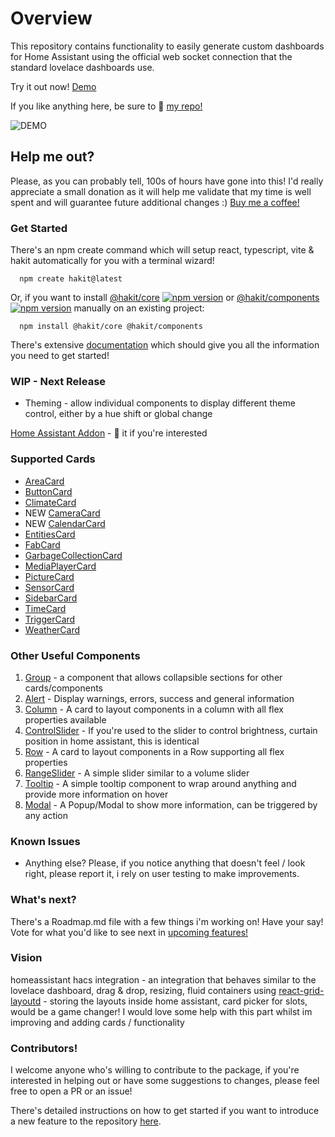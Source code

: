 # Overview

This repository contains functionality to easily generate custom dashboards for Home Assistant using the official web socket connection that the standard lovelace dashboards use.

Try it out now! [Demo](https://shannonhochkins.github.io/ha-component-kit/iframe.html?args=&id=introduction-demo--default&viewMode=story#)


If you like anything here, be sure to 🌟 [my repo!](https://github.com/shannonhochkins/ha-component-kit)

![DEMO](https://github.com/shannonhochkins/ha-component-kit/blob/master/stories/hakit-demo.gif?raw=true)

## Help me out?

Please, as you can probably tell, 100s of hours have gone into this! I'd really appreciate a small donation as it will help me validate that my time is well spent and will guarantee future additional changes :) [Buy me a coffee!](https://www.buymeacoffee.com/jinglezzz)

### Get Started
There's an npm create command which will setup react, typescript, vite & hakit automatically for you with a terminal wizard!

```
  npm create hakit@latest
```

Or, if you want to install [@hakit/core](https://www.npmjs.com/package/@hakit/core) [![npm version](https://badge.fury.io/js/@hakit%2Fcore.svg)](https://www.npmjs.com/package/@hakit/core)  or [@hakit/components](https://www.npmjs.com/package/@hakit/components) [![npm version](https://badge.fury.io/js/@hakit%2Fcomponents.svg)](https://www.npmjs.com/package/@hakit/components) manually on an existing project:
```
  npm install @hakit/core @hakit/components
```

There's extensive [documentation](https://shannonhochkins.github.io/ha-component-kit) which should give you all the information you need to get started!

### WIP - Next Release

- Theming - allow individual components to display different theme control, either by a hue shift or global change

[Home Assistant Addon](https://github.com/shannonhochkins/hakit) - 🌟 it if you're interested

### Supported Cards
- [AreaCard](https://shannonhochkins.github.io/ha-component-kit/?path=/docs/components-cards-areacard--docs)
- [ButtonCard](https://shannonhochkins.github.io/ha-component-kit/?path=/docs/components-cards-buttoncard--docs)
- [ClimateCard](https://shannonhochkins.github.io/ha-component-kit/?path=/docs/components-cards-climatecard--docs)
- NEW [CameraCard](https://shannonhochkins.github.io/ha-component-kit/?path=/docs/components-cards-cameracard--docs)
- NEW [CalendarCard](https://shannonhochkins.github.io/ha-component-kit/?path=/docs/components-cards-calendarcard--docs)
- [EntitiesCard](https://shannonhochkins.github.io/ha-component-kit/?path=/docs/components-cards-entitiescard--docs)
- [FabCard](https://shannonhochkins.github.io/ha-component-kit/?path=/docs/components-cards-fabcard--docs)
- [GarbageCollectionCard](https://shannonhochkins.github.io/ha-component-kit/?path=/docs/components-cards-garbagecollectioncard--docs)
- [MediaPlayerCard](https://shannonhochkins.github.io/ha-component-kit/?path=/docs/components-cards-mediaplayercard--docs)
- [PictureCard](https://shannonhochkins.github.io/ha-component-kit/?path=/docs/components-cards-picturecard--docs)
- [SensorCard](https://shannonhochkins.github.io/ha-component-kit/?path=/docs/components-cards-sensorcard--docs)
- [SidebarCard](https://shannonhochkins.github.io/ha-component-kit/?path=/docs/components-cards-sidebarcard--docs)
- [TimeCard](https://shannonhochkins.github.io/ha-component-kit/?path=/docs/components-cards-timecard--docs)
- [TriggerCard](https://shannonhochkins.github.io/ha-component-kit/?path=/docs/components-cards-triggercard--docs)
- [WeatherCard](https://shannonhochkins.github.io/ha-component-kit/?path=/docs/components-cards-weathercard--docs)

### Other Useful Components
1. [Group](https://shannonhochkins.github.io/ha-component-kit/?path=/docs/components-group--docs) - a component that allows collapsible sections for other cards/components
2. [Alert](https://shannonhochkins.github.io/ha-component-kit/?path=/docs/components-shared-alert--docs) - Display warnings, errors, success and general information
3. [Column](https://shannonhochkins.github.io/ha-component-kit/?path=/docs/components-shared-column--docs) - A card to layout components in a column with all flex properties available
4. [ControlSlider](https://shannonhochkins.github.io/ha-component-kit/?path=/docs/components-shared-controlslider--docs) - If you're used to the slider to control brightness, curtain position in home assistant, this is identical 
5. [Row](https://shannonhochkins.github.io/ha-component-kit/?path=/docs/components-shared-row--docs) - A card to layout components in a Row supporting all flex properties
6. [RangeSlider](https://shannonhochkins.github.io/ha-component-kit/?path=/docs/components-shared-rangeslider--docs) - A simple slider similar to a volume slider 
7. [Tooltip](https://shannonhochkins.github.io/ha-component-kit/?path=/docs/components-shared-tooltip--docs) - A simple tooltip component to wrap around anything and provide more information on hover
8. [Modal](https://shannonhochkins.github.io/ha-component-kit/?path=/docs/components-shared-modal--docs) - A Popup/Modal to show more information, can be triggered by any action

### Known Issues
- Anything else? Please, if you notice anything that doesn't feel / look right, please report it, i rely on user testing to make improvements.

### What's next?

There's a Roadmap.md file with a few things i'm working on!
Have your say! Vote for what you'd like to see next in [upcoming features!](https://github.com/shannonhochkins/ha-component-kit/discussions/28)

### Vision

homeassistant hacs integration - an integration that behaves similar to the lovelace dashboard, drag & drop, resizing, fluid containers using [react-grid-layoutd](https://github.com/react-grid-layout/react-grid-layout) - storing the layouts inside home assistant, card picker for slots, would be a game changer! I would love some help with this part whilst im improving and adding cards / functionality

### Contributors!

I welcome anyone who's willing to contribute to the package, if you're interested in helping out or have some suggestions to changes, please feel free to open a PR or an issue!

There's detailed instructions on how to get started if you want to introduce a new feature to the repository [here](CONTRIBUTING.md).


